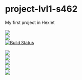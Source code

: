# project-lvl1-s462
My first project in Hexlet<br>
<br>
<a href="https://codeclimate.com/github/Fulerent/project-lvl1-s462/maintainability"><img src="https://api.codeclimate.com/v1/badges/04badabb7fa37273282a/maintainability" /></a><br>
<a href="https://codeclimate.com/github/Fulerent/project-lvl1-s462/test_coverage"><img src="https://api.codeclimate.com/v1/badges/04badabb7fa37273282a/test_coverage" /></a><br>
[![Build Status](https://travis-ci.com/Fulerent/project-lvl1-s462.svg?branch=master)](https://travis-ci.com/Fulerent/project-lvl1-s462) <br>
<br>
<a href="https://asciinema.org/a/GPe4ezZJhnEeR28FnyETItVG8" target="_blank"><img src="https://asciinema.org/a/GPe4ezZJhnEeR28FnyETItVG8.svg" /></a>
<br>
<a href="https://asciinema.org/a/LM4mIkRV88uOvv2fLpJU97tkP" target="_blank"><img src="https://asciinema.org/a/LM4mIkRV88uOvv2fLpJU97tkP.svg" /></a>
<br>
<a href="https://asciinema.org/a/RDpzvZ4CC1vrZO6kVFcy6puSm" target="_blank"><img src="https://asciinema.org/a/RDpzvZ4CC1vrZO6kVFcy6puSm.svg" /></a>
<br>
<a href="https://asciinema.org/a/ZBynx5irDndrkJzdZ742vJbPy" target="_blank"><img src="https://asciinema.org/a/ZBynx5irDndrkJzdZ742vJbPy.svg" /></a>
<br>
<a href="https://asciinema.org/a/qK5vPtDsio3MsDz0YI6lvw1hi" target="_blank"><img src="https://asciinema.org/a/qK5vPtDsio3MsDz0YI6lvw1hi.svg" /></a>